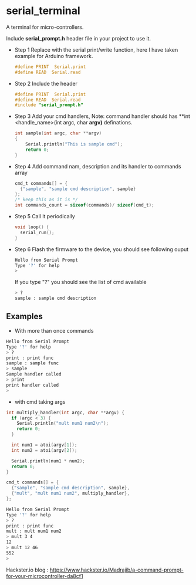 # serial_terminal
A terminal for micro-controllers.

Include **serial_prompt.h** header file in your project to use it.

* Step 1
  Replace with the serial print/write function, here I have taken
  example for Arduino framework.
  ```c
  #define PRINT  Serial.print
  #define READ  Serial.read
  ```
* Step 2
  Include the header
  ```c
  #define PRINT  Serial.print
  #define READ  Serial.read
  #include "serial_prompt.h"
  ```
* Step 3
  Add your cmd handlers,
  Note: command handler should has
  **int <handle_name>(int argc, char **argv)** definations.
  ```c
  int sample(int argc, char **argv)
  {
      Serial.println("This is sample cmd");
      return 0;
  }
  ```
* Step 4
  Add command nam, description and its handler to commands array
  ```c
  cmd_t commands[] = {
    {"sample", "sample cmd description", sample}
  };
  /* keep this as it is */
  int commands_count = sizeof(commands)/ sizeof(cmd_t);
  ```
* Step 5
  Call it periodically
  ```c
  void loop() {
    serial_run();
  }
  ```
* Step 6 Flash the firmware to the device, you should see following ouput
  ```bash
  Hello from Serial Prompt
  Type '?' for help
  >
  ```
  If you type "?" you should see the list of cmd available
  ```bash
  > ?
  sample : sample cmd description
  ```
## Examples
* With more than once commands
```bash
Hello from Serial Prompt
Type '?' for help
> ?
print : print func
sample : sample func
> sample
Sample handler called
> print
print handler called
>
```
* with cmd taking args
```c
int multiply_handler(int argc, char **argv) {
  if (argc < 3) {
    Serial.println("mult num1 num2\n");
    return 0;
  }

  int num1 = atoi(argv[1]);
  int num2 = atoi(argv[2]);

  Serial.println(num1 * num2);
  return 0;
}

cmd_t commands[] = {
  {"sample", "sample cmd description", sample},
  {"mult", "mult num1 num2", multiply_handler},
};

```
```bash
Hello from Serial Prompt
Type '?' for help
> ?
print : print func
mult : mult num1 num2
> mult 3 4
12
> mult 12 46
552
>

```
Hackster.io blog : https://www.hackster.io/Madrajib/a-command-prompt-for-your-microcontroller-da8cf1
